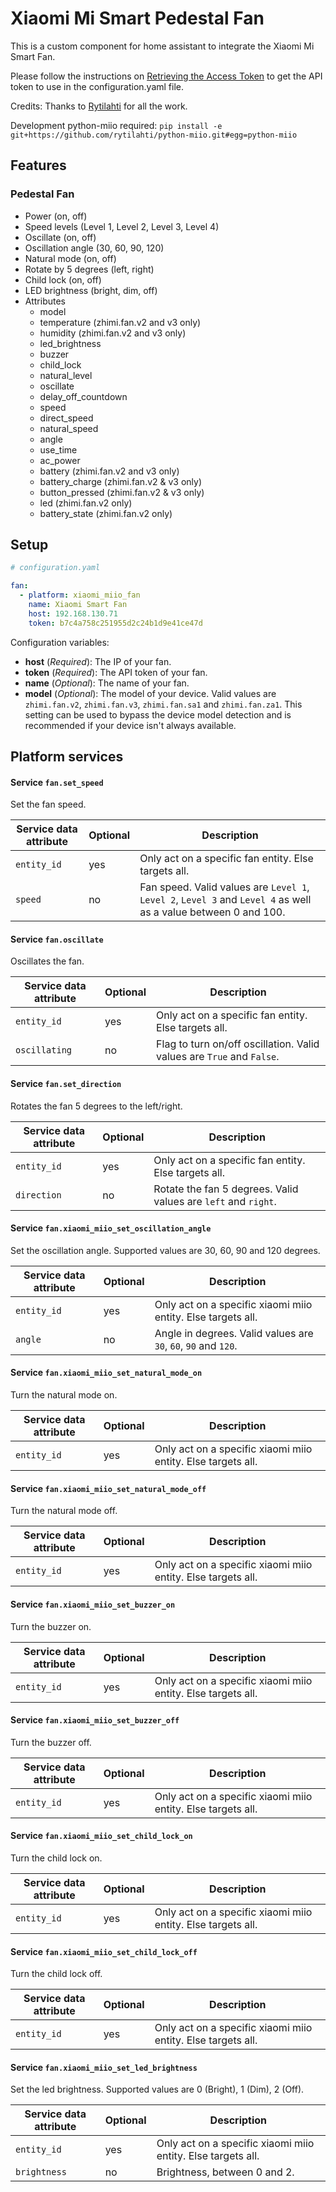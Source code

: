 # Xiaomi Mi Smart Pedestal Fan

This is a custom component for home assistant to integrate the Xiaomi Mi Smart Fan.

Please follow the instructions on [Retrieving the Access Token](https://www.home-assistant.io/components/vacuum.xiaomi_miio/#retrieving-the-access-token) to get the API token to use in the configuration.yaml file.

Credits: Thanks to [Rytilahti](https://github.com/rytilahti/python-miio) for all the work.

Development python-miio required:
`pip install -e git+https://github.com/rytilahti/python-miio.git#egg=python-miio`

## Features

### Pedestal Fan

* Power (on, off)
* Speed levels (Level 1, Level 2, Level 3, Level 4)
* Oscillate (on, off)
* Oscillation angle (30, 60, 90, 120)
* Natural mode (on, off)
* Rotate by 5 degrees (left, right)
* Child lock (on, off)
* LED brightness (bright, dim, off)
* Attributes
  - model
  - temperature (zhimi.fan.v2 and v3 only)
  - humidity (zhimi.fan.v2 and v3 only)
  - led_brightness
  - buzzer
  - child_lock
  - natural_level
  - oscillate
  - delay_off_countdown
  - speed
  - direct_speed
  - natural_speed
  - angle
  - use_time
  - ac_power
  - battery (zhimi.fan.v2 and v3 only)
  - battery_charge (zhimi.fan.v2 & v3 only)
  - button_pressed (zhimi.fan.v2 & v3 only)
  - led (zhimi.fan.v2 only)
  - battery_state (zhimi.fan.v2 only)


## Setup

```yaml
# configuration.yaml

fan:
  - platform: xiaomi_miio_fan
    name: Xiaomi Smart Fan
    host: 192.168.130.71
    token: b7c4a758c251955d2c24b1d9e41ce47d
```

Configuration variables:
- **host** (*Required*): The IP of your fan.
- **token** (*Required*): The API token of your fan.
- **name** (*Optional*): The name of your fan.
- **model** (*Optional*): The model of your device. Valid values are `zhimi.fan.v2`, `zhimi.fan.v3`, `zhimi.fan.sa1` and `zhimi.fan.za1`. This setting can be used to bypass the device model detection and is recommended if your device isn't always available.

## Platform services

#### Service `fan.set_speed`

Set the fan speed.

| Service data attribute    | Optional | Description                                                                |
|---------------------------|----------|----------------------------------------------------------------------------|
| `entity_id`               |      yes | Only act on a specific fan entity. Else targets all.                       |
| `speed`                   |       no | Fan speed. Valid values are `Level 1`, `Level 2`, `Level 3` and `Level 4` as well as a value between 0 and 100. |

#### Service `fan.oscillate`

Oscillates the fan.

| Service data attribute    | Optional | Description                                                           |
|---------------------------|----------|-----------------------------------------------------------------------|
| `entity_id`               |      yes | Only act on a specific fan entity. Else targets all.                  |
| `oscillating`             |       no | Flag to turn on/off oscillation. Valid values are `True` and `False`. |

#### Service `fan.set_direction`

Rotates the fan 5 degrees to the left/right.

| Service data attribute    | Optional | Description                                                          |
|---------------------------|----------|----------------------------------------------------------------------|
| `entity_id`               |      yes | Only act on a specific fan entity. Else targets all.                 |
| `direction`               |       no | Rotate the fan 5 degrees. Valid values are `left` and `right`.       |

#### Service `fan.xiaomi_miio_set_oscillation_angle`

Set the oscillation angle. Supported values are 30, 60, 90 and 120 degrees.

| Service data attribute    | Optional | Description                                                          |
|---------------------------|----------|----------------------------------------------------------------------|
| `entity_id`               |      yes | Only act on a specific xiaomi miio entity. Else targets all.         |
| `angle`                   |       no | Angle in degrees. Valid values are `30`, `60`, `90` and `120`.       |

#### Service `fan.xiaomi_miio_set_natural_mode_on`

Turn the natural mode on.

| Service data attribute    | Optional | Description                                                          |
|---------------------------|----------|----------------------------------------------------------------------|
| `entity_id`               |      yes | Only act on a specific xiaomi miio entity. Else targets all.         |

#### Service `fan.xiaomi_miio_set_natural_mode_off`

Turn the natural mode off.

| Service data attribute    | Optional | Description                                                          |
|---------------------------|----------|----------------------------------------------------------------------|
| `entity_id`               |      yes | Only act on a specific xiaomi miio entity. Else targets all.         |

#### Service `fan.xiaomi_miio_set_buzzer_on`

Turn the buzzer on.

| Service data attribute    | Optional | Description                                                          |
|---------------------------|----------|----------------------------------------------------------------------|
| `entity_id`               |      yes | Only act on a specific xiaomi miio entity. Else targets all.         |

#### Service `fan.xiaomi_miio_set_buzzer_off`

Turn the buzzer off.

| Service data attribute    | Optional | Description                                                          |
|---------------------------|----------|----------------------------------------------------------------------|
| `entity_id`               |      yes | Only act on a specific xiaomi miio entity. Else targets all.         |

#### Service `fan.xiaomi_miio_set_child_lock_on`

Turn the child lock on.

| Service data attribute    | Optional | Description                                                          |
|---------------------------|----------|----------------------------------------------------------------------|
| `entity_id`               |      yes | Only act on a specific xiaomi miio entity. Else targets all.         |

#### Service `fan.xiaomi_miio_set_child_lock_off`

Turn the child lock off.

| Service data attribute    | Optional | Description                                                          |
|---------------------------|----------|----------------------------------------------------------------------|
| `entity_id`               |      yes | Only act on a specific xiaomi miio entity. Else targets all.         |

#### Service `fan.xiaomi_miio_set_led_brightness`

Set the led brightness. Supported values are 0 (Bright), 1 (Dim), 2 (Off).

| Service data attribute    | Optional | Description                                                          |
|---------------------------|----------|----------------------------------------------------------------------|
| `entity_id`               |      yes | Only act on a specific xiaomi miio entity. Else targets all.         |
| `brightness`              |       no | Brightness, between 0 and 2.                                         |

